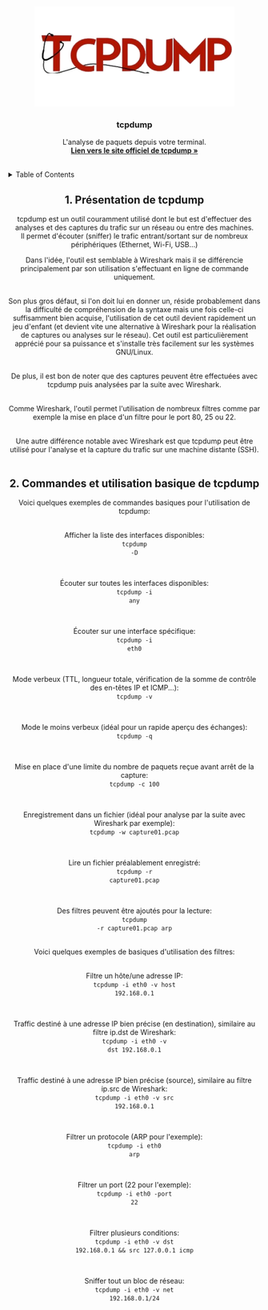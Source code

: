<div id="top"></div>

<div align="center">
  <a href="https://github.com/franckferman/network-elements-synthesis">
    <img src="https://raw.githubusercontent.com/franckferman/network-elements-synthesis/main/img/tcpdump.png" alt="tcpdump" width="400" height="200">
  </a>

<h3 align="center">tcpdump</h3>

  <p align="center">
    L'analyse de paquets depuis votre terminal.
    <br/>
    <a href="https://www.tcpdump.org/"><strong>Lien vers le site officiel de tcpdump »</strong></a>
    <br/>
	<br/>
  </p>
</div>

<details>
  <summary>Table of Contents</summary>
  <ol>
	  <li><a href="#1-présentation-de-tcpdump">Présentation de tcpdump</a></li>
      <li><a href="#2-commandes-et-utilisation-basique-de-tcpdump">Commandes et utilisation basique de tcpdump</a></li>
  </ol>
</details>

<div align="center">
<h2>1. Présentation de tcpdump</h2>

<p>tcpdump est un outil couramment utilisé dont le but est d'effectuer des analyses et des captures du trafic sur un réseau ou entre des machines. <br/>Il permet d'écouter (sniffer) le trafic entrant/sortant sur de nombreux périphériques (Ethernet, Wi-Fi, USB...)<br/>

Dans l'idée, l'outil est semblable à Wireshark mais il se différencie principalement par son utilisation s'effectuant en ligne de commande uniquement.<br/><br/>

Son plus gros défaut, si l'on doit lui en donner un, réside probablement dans la difficulté de compréhension de la syntaxe mais une fois celle-ci suffisamment bien acquise, l'utilisation de cet outil devient rapidement un jeu d'enfant (et devient vite une alternative à Wireshark pour la réalisation de captures ou analyses sur le réseau). Cet outil est particulièrement apprécié pour sa puissance et s'installe très facilement sur les systèmes GNU/Linux.<br/><br/>

De plus, il est bon de noter que des captures peuvent être effectuées avec tcpdump puis analysées par la suite avec Wireshark.<br/><br/>

Comme Wireshark, l'outil permet l'utilisation de nombreux filtres comme par exemple la mise en place d'un filtre pour le port 80, 25 ou 22.<br/><br/>

Une autre différence notable avec Wireshark est que tcpdump peut être utilisé pour l'analyse et la capture du trafic sur une machine distante (SSH).<br/><br/></p>

<div align="center">
<h2>2. Commandes et utilisation basique de tcpdump</h2>

<div align="center">
Voici quelques exemples de commandes basiques pour l'utilisation de tcpdump:<br/><br/>

Afficher la liste des interfaces disponibles:<br/>
<code>tcpdump -D</code>

<br/>

Écouter sur toutes les interfaces disponibles:<br/>
<code>tcpdump -i any</code>

<br/>

Écouter sur une interface spécifique:<br/>
<code>tcpdump -i eth0</code>

<br/>

Mode verbeux (TTL, longueur totale, vérification de la somme de contrôle des en-têtes IP et ICMP...):<br/>
<code>tcpdump -v</code>

<br/>

Mode le moins verbeux (idéal pour un rapide aperçu des échanges):<br/>
<code>tcpdump -q</code>

<br/>

Mise en place d'une limite du nombre de paquets reçue avant arrêt de la capture:<br/>
<code>tcpdump -c 100</code>

<br/>

Enregistrement dans un fichier (idéal pour analyse par la suite avec Wireshark par exemple):<br/>
<code>tcpdump -w capture01.pcap</code>

<br/>

Lire un fichier préalablement enregistré:<br/>
<code>tcpdump -r capture01.pcap</code>

<br/>

Des filtres peuvent être ajoutés pour la lecture:<br/>
<code>tcpdump -r capture01.pcap arp</code>

<br/>

<div align="center">
Voici quelques exemples de basiques d'utilisation des filtres:<br/><br/>

Filtre un hôte/une adresse IP:<br/>
<code>tcpdump -i eth0 -v host 192.168.0.1</code>

<br/>

Traffic destiné à une adresse IP bien précise (en destination), similaire au filtre ip.dst de Wireshark:<br/>
<code>tcpdump -i eth0 -v dst 192.168.0.1</code>

<br/>

Traffic destiné à une adresse IP bien précise (source), similaire au filtre ip.src de Wireshark:<br/>
<code>tcpdump -i eth0 -v src 192.168.0.1</code>

<br/>

Filtrer un protocole (ARP pour l'exemple):<br/>
<code>tcpdump -i eth0 arp</code>

<br/>

Filtrer un port (22 pour l'exemple):<br/>
<code>tcpdump -i eth0 -port 22</code>

<br/>

Filtrer plusieurs conditions:<br/>
<code>tcpdump -i eth0 -v dst 192.168.0.1 && src 127.0.0.1 icmp</code>

<br/>

Sniffer tout un bloc de réseau:<br/>
<code>tcpdump -i eth0 -v net 192.168.0.1/24</code>
